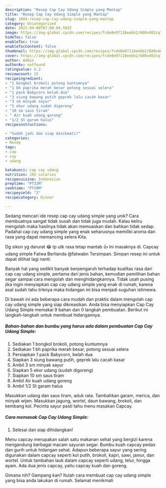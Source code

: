 ```yaml
---
description: "Resep Cap Cay Udang Simple yang Mantap"
title: "Resep Cap Cay Udang Simple yang Mantap"
slug: 1684-resep-cap-cay-udang-simple-yang-mantap
category: Uncategorized
date: 2022-04-08T07:08:04.592Z
image: https://img-global.cpcdn.com/recipes/fcde0e97118eebb2/680x482cq70/cap-cay-udang-simple-foto-resep-utama.jpg
hideToc: false
enableToc: true
enableTocContent: false
thumbnail: https://img-global.cpcdn.com/recipes/fcde0e97118eebb2/680x482cq70/cap-cay-udang-simple-foto-resep-utama.jpg
cover: https://img-global.cpcdn.com/recipes/fcde0e97118eebb2/680x482cq70/cap-cay-udang-simple-foto-resep-utama.jpg
author: Admin
authorAv: notfound
ratingvalue: 4.2
reviewcount: 15
recipeingredient:
- "1 bongkol brokoli potong kuntumnya"
- "1 bh paprika merah besar potong sesuai selera"
- "1 pack Babycorn belah dua"
- "3 siung bawang putih geprek lalu cacah kasar"
- "3 sm minyak sayur"
- "5 ekor udang sudah digoreng"
- "10 sm saus tiram"
- " Air kuah udang goreng"
- "1/2 St garam halus"
recipeinstructions:

- "Sudah jadi dan siap dinikmati!"
categories:
- Resep
tags:
- cap
- cay
- udang

katakunci: cap cay udang 
nutrition: 192 calories
recipecuisine: Indonesian
preptime: "PT33M"
cooktime: "PT39M"
recipeyield: "2"
recipecategory: Dinner

---
```





Sedang mencari ide resep cap cay udang simple yang unik? Cara membuatnya sangat tidak susah dan tidak juga mudah. Kalau keliru mengolah maka hasilnya tidak akan memuaskan dan bahkan tidak sedap. Padahal cap cay udang simple yang enak seharusnya memiliki aroma dan rasa yang dapat memancing selera Kita.





Dg sikon yg darurat 😂 tp utk rasa tetap mantab 👍 Ini masaknya di. Capcay udang simple Fatwa Berlianda @fatwabn Tersimpan. Simpan resep ini untuk dapat dilihat lagi nanti.

Banyak hal yang sedikit banyak berpengaruh terhadap kualitas rasa dari cap cay udang simple, pertama dari jenis bahan, kemudian pemilihan bahan segar sampai cara mengolah dan menghidangkannya. Tidak usah pusing jika ingin menyiapkan cap cay udang simple yang enak di rumah, karena asal sudah tahu triknya maka hidangan ini bisa menjadi suguhan istimewa.






Di bawah ini ada beberapa cara mudah dan praktis dalam mengolah cap cay udang simple yang siap dikreasikan. Anda bisa menyiapkan Cap Cay Udang Simple memakai 9 bahan dan 0 langkah pembuatan. Berikut ini langkah-langkah untuk membuat hidangannya.

<!--inarticleads1-->

##### Bahan-bahan dan bumbu yang harus ada dalam pembuatan Cap Cay Udang Simple:

1. Sediakan 1 bongkol brokoli, potong kuntumnya
1. Sediakan 1 bh paprika merah besar, potong sesuai selera
1. Persiapkan 1 pack Babycorn, belah dua
1. Siapkan 3 siung bawang putih, geprek lalu cacah kasar
1. Ambil 3 sm minyak sayur
1. Siapkan 5 ekor udang (sudah digoreng)
1. Siapkan 10 sm saus tiram
1. Ambil  Air kuah udang goreng
1. Ambil 1/2 St garam halus


Masukkan udang dan saus tiram, aduk rata. Tambahkan garam, merica, dan minyak wijen. Masukkan jagung, wortel, daun bawang, brokoli, dan kembang kol. Pecinta sayur pasti tahu menu masakan Capcay. 

<!--inarticleads2-->

##### Cara memasak Cap Cay Udang Simple:


1. Selesai dan siap dihidangkan!

Menu capcay merupakan salah satu makanan sehat yang bergizi karena mengandung berbagai macam sayuran segar. Bumbu kuah capcay pedas dan gurih untuk hidangan sehat. Adapun beberapa sayur yang sering digunakan dalam capcay seperti kol putih, brokoli, kapri, sawi, jamur, dan wortel. Untuk tambahan lauk dalam capcay seperti udang, telur, hingga ayam. Ada dua jenis capcay, yaitu capcay kuah dan goreng. 

Gimana nih? Gampang kan? Itulah cara membuat cap cay udang simple yang bisa anda lakukan di rumah. Selamat menikmati
